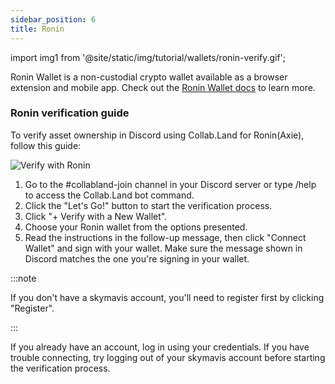 ```yaml
---
sidebar_position: 6
title: Ronin
---
```


import img1 from '@site/static/img/tutorial/wallets/ronin-verify.gif';

Ronin Wallet is a non-custodial crypto wallet available as a browser extension and mobile app. Check out the [Ronin Wallet docs](https://docs.skymavis.com/docs/ronin-wallet) to learn more.

### Ronin verification guide

To verify asset ownership in Discord using Collab.Land for Ronin(Axie), follow this guide:

<div class="text--center">
  <img  src={img1} alt="Verify with Ronin" />
</div>

1. Go to the #collabland-join channel in your Discord server or type /help to access the Collab.Land bot command.
2. Click the "Let's Go!" button to start the verification process.
3. Click "+ Verify with a New Wallet".
3. Choose your Ronin wallet from the options presented.
4. Read the instructions in the follow-up message, then click "Connect Wallet" and sign with your wallet. Make sure the message shown in Discord matches the one you're signing in your wallet.


:::note

If you don't have a skymavis account, you'll need to register first by clicking "Register".

:::

If you already have an account, log in using your credentials. If you have trouble connecting, try logging out of your skymavis account before starting the verification process.
